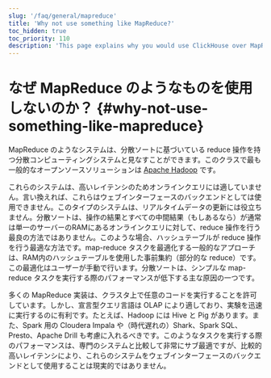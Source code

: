 ```yaml
---
slug: '/faq/general/mapreduce'
title: 'Why not use something like MapReduce?'
toc_hidden: true
toc_priority: 110
description: 'This page explains why you would use ClickHouse over MapReduce'
---
```





# なぜ MapReduce のようなものを使用しないのか？ {#why-not-use-something-like-mapreduce}

MapReduce のようなシステムは、分散ソートに基づいている reduce 操作を持つ分散コンピューティングシステムと見なすことができます。このクラスで最も一般的なオープンソースソリューションは [Apache Hadoop](http://hadoop.apache.org) です。 

これらのシステムは、高いレイテンシのためオンラインクエリには適していません。言い換えれば、これらはウェブインターフェースのバックエンドとしては使用できません。このタイプのシステムは、リアルタイムデータの更新には役立ちません。分散ソートは、操作の結果とすべての中間結果（もしあるなら）が通常は単一のサーバーのRAMにあるオンラインクエリに対して、reduce 操作を行う最良の方法ではありません。このような場合、ハッシュテーブルが reduce 操作を行う最適な方法です。map-reduce タスクを最適化する一般的なアプローチは、RAM内のハッシュテーブルを使用した事前集約（部分的な reduce）です。この最適化はユーザーが手動で行います。分散ソートは、シンプルな map-reduce タスクを実行する際のパフォーマンスが低下する主な原因の一つです。

多くの MapReduce 実装は、クラスタ上で任意のコードを実行することを許可しています。しかし、宣言型クエリ言語は OLAP により適しており、実験を迅速に実行するのに有利です。たとえば、Hadoop には Hive と Pig があります。また、Spark 用の Cloudera Impala や（時代遅れの）Shark、Spark SQL、Presto、Apache Drill も考慮に入れるべきです。このようなタスクを実行する際のパフォーマンスは、専門のシステムと比較して非常にサブ最適ですが、比較的高いレイテンシにより、これらのシステムをウェブインターフェースのバックエンドとして使用することは現実的ではありません。
